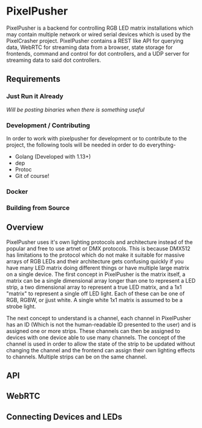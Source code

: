 # PixelPusher

PixelPusher is a backend for controlling RGB LED matrix installations which may contain multiple network or wired serial devices which is used by the PixelCrasher project. PixelPusher contains a REST like API for querying data, WebRTC for streaming data from a browser, state storage for frontends, command and control for dot controllers, and a UDP server for streaming data to said dot controllers.

## Requirements

### Just Run it Already

_Will be posting binaries when there is something useful_

### Development / Contributing

In order to work with pixelpusher for development or to contribute to the project, the following tools will be needed in order to do everything-

* Golang (Developed with 1.13+)
* dep
* Protoc
* Git of course!

### Docker

### Building from Source

## Overview

PixelPusher uses it's own lighting protocols and architecture instead of the popular and free to use artnet or DMX protocols. This is because DMX512 has limitations to the protocol which do not make it suitable for massive arrays of RGB LEDs and their architecture gets confusing quickly if you have many LED matrix doing different things or have multiple large matrix on a single device. The first concept in PixelPusher is the matrix itself, a matrix can be a single dimensional array longer than one to represent a LED strip, a two dimensional array to represent a true LED matrix, and a 1x1 "matrix" to represent a single off LED light. Each of these can be one of RGB, RGBW, or jjust white. A single white 1x1 matrix is assumed to be a strobe light.

The next concept to understand is a channel, each channel in PixelPusher has an ID (Which is not the human-readable ID presented to the user) and is assigned one or more strips. These channels can then be assigned to devices with one device able to use many channels. The concept of the channel is used in order to allow the state of the strip to be updated without changing the channel and the frontend can assign their own lighting effects to channels. Multiple strips can be on the same channel.

## API

## WebRTC

## Connecting Devices and LEDs
